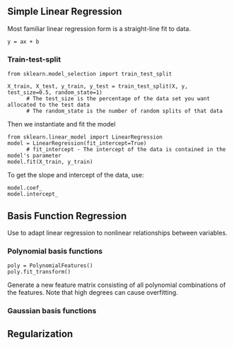 ## Simple Linear Regression
Most familiar linear regression form is a straight-line fit to data.
```
y = ax + b
```

### Train-test-split
```
from sklearn.model_selection import train_test_split

X_train, X_test, y_train, y_test = train_test_split(X, y, test_size=0.5, random_state=1)
      # The test_size is the percentage of the data set you want allocated to the test data
      # The random_state is the number of random splits of that data
```
Then we instantiate and fit the model
```
from sklearn.linear_model import LinearRegression
model = LinearRegression(fit_intercept=True)
      # fit_intercept - The intercept of the data is contained in the model's parameter
model.fit(X_train, y_train)
```
To get the slope and intercept of the data, use:
```
model.coef_
model.intercept_
```

## Basis Function Regression
Use to adapt linear regression to nonlinear relationships between variables.

### Polynomial basis functions
```from sklearn.preprocessing import PolynomialFeatures
poly = PolynomialFeatures()
poly.fit_transform()
```
Generate a new feature matrix consisting of all polynomial combinations of the features. Note that high degrees can cause overfitting.

### Gaussian basis functions

## Regularization
